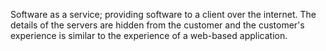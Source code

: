 Software as a service; providing software to a client over the internet. The details of the servers are hidden from the customer and the customer's experience is similar to the experience of a web-based application.